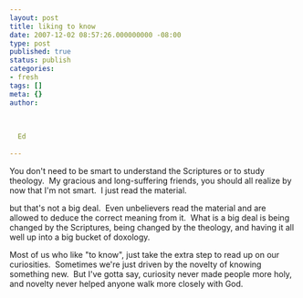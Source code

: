 ```yaml
---
layout: post
title: liking to know
date: 2007-12-02 08:57:26.000000000 -08:00
type: post
published: true
status: publish
categories:
- fresh
tags: []
meta: {}
author:
  
  
  
  Ed
  
---
```

<p>You don't need to be smart to understand the Scriptures or to study theology.  My gracious and long-suffering friends, you should all realize by now that I'm not smart.  I just read the material.</p>
<p>but that's not a big deal.  Even unbelievers read the material and are allowed to deduce the correct meaning from it.  What is a big deal is being changed by the Scriptures, being changed by the theology, and having it all well up into a big bucket of doxology.</p>
<p>Most of us who like "to know", just take the extra step to read up on our curiosities.  Sometimes we're just driven by the novelty of knowing something new.  But I've gotta say, curiosity never made people more holy,  and novelty never helped anyone walk more closely with God.</p>
